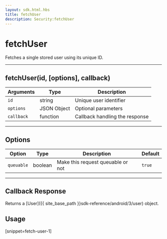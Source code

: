 ```yaml
---
layout: sdk.html.hbs
title: fetchUser
description: Security:fetchUser
---
```

  

# fetchUser
Fetches a single stored user using its unique ID.

---

## fetchUser(id, [options], callback)

| Arguments | Type | Description |
|---------------|---------|----------------------------------------|
| ``id`` | string | Unique user identifier |
| ``options`` | JSON Object | Optional parameters |
| ``callback`` | function | Callback handling the response |

---

## Options

| Option | Type | Description | Default |
|---------------|---------|----------------------------------------|---------|
| ``queuable`` | boolean | Make this request queuable or not  | ``true`` |

---

## Callback Response

Returns a [User]({{ site_base_path }}sdk-reference/android/3/user) object.

## Usage

[snippet=fetch-user-1]
